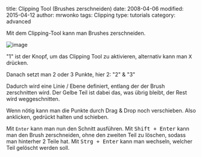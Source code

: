 ﻿title: Clipping Tool (Brushes zerschneiden)
date: 2008-04-06
modified: 2015-04-12
author: mrwonko
tags: Clipping
type: tutorials
category: advanced

Mit dem Clipping-Tool kann man Brushes zerschneiden.

![image]({filename}clipping-tool.jpg)

"1" ist der Knopf, um das Clipping Tool zu aktivieren, alternativ kann man <kbd>X</kbd> drücken.

Danach setzt man 2 oder 3 Punkte, hier 2: "2" & "3"

Dadurch wird eine Linie / Ebene definiert, entlang der der Brush zerschnitten wird. Der Gelbe Teil ist dabei das, was übrig bleibt, der Rest wird weggeschnitten.

Wenn nötig kann man die Punkte durch Drag & Drop noch verschieben. Also anklicken, gedrückt halten und schieben.

Mit `Enter` kann man nun den Schnitt ausführen. Mit <kbd>Shift + Enter</kbd> kann man den Brush zerschneiden, ohne den zweiten Teil zu löschen, sodass man hinterher 2 Teile hat. Mit <kbd>Strg + Enter</kbd> kann man wechseln, welcher Teil gelöscht werden soll.
